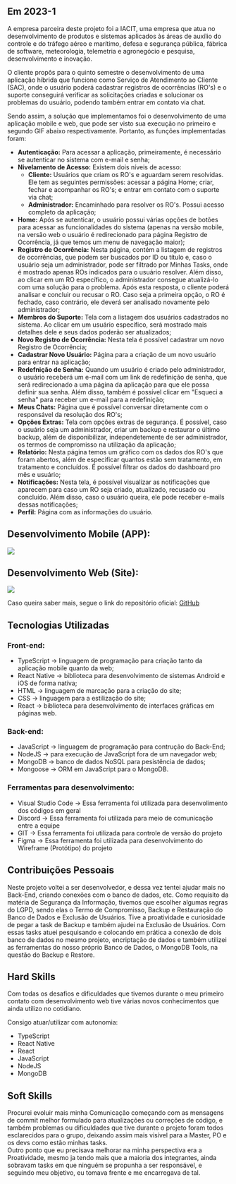 ## Em 2023-1

A empresa parceira deste projeto foi a IACIT, uma empresa que atua no desenvolvimento de produtos e sistemas aplicados às áreas de auxílio do controle e do tráfego aéreo e marítimo, defesa e segurança pública, fábrica de software, meteorologia, telemetria e agronegócio e pesquisa, desenvolvimento e inovação.

O cliente propôs para o quinto semestre o desenvolvimento de uma aplicação híbrida que funcione como Serviço de Atendimento ao Cliente (SAC), onde o usuário poderá cadastrar registros de ocorrências (RO's) e o suporte conseguirá verificar as solicitações criadas e solucionar os problemas do usuário, podendo também entrar em contato via chat.

Sendo assim, a solução que implementamos foi o desenvolvimento de uma aplicação mobile e web, que pode ser visto sua execução no primeiro e segundo GIF abaixo respectivamente. Portanto, as funções implementadas foram:

* **Autenticação:** Para acessar a aplicação, primeiramente, é necessário se autenticar no sistema com e-mail e senha;
* **Nivelamento de Acesso:** Existem dois níveis de acesso:
    * **Cliente:** Usuários que criam os RO's e aguardam serem resolvidas. Ele tem as seguintes permissões: acessar a página Home; criar, fechar e acompanhar os RO's; e entrar em contato com o suporte via chat;
    * **Administrador:** Encaminhado para resolver os RO's. Possui acesso completo da aplicação;
* **Home:** Após se autenticar, o usuário possui várias opções de botões para acessar as funcionalidades do sistema (apenas na versão mobile, na versão web o usuário é redirecionado para página Registro de Ocorrência, já que temos um menu de navegação maior);
* **Registro de Ocorrência:** Nesta página, contém a listagem de registros de ocorrências, que podem ser buscados por ID ou título e, caso o usuário seja um administrador, pode ser filtrado por Minhas Tasks, onde é mostrado apenas ROs indicados para o usuário resolver. Além disso, ao clicar em um RO específico, o administrador consegue atualizá-lo com uma solução para o problema. Após esta resposta, o cliente poderá analisar e concluir ou recusar o RO. Caso seja a primeira opção, o RO é fechado, caso contrário, ele deverá ser analisado novamente pelo administrador; 
* **Membros do Suporte:** Tela com a listagem dos usuários cadastrados no sistema. Ao clicar em um usuário específico, será mostrado mais detalhes dele e seus dados poderão ser atualizados;
* **Novo Registro de Ocorrência:** Nesta tela é possível cadastrar um novo Registro de Ocorrência;
* **Cadastrar Novo Usuário:** Página para a criação de um novo usuário para entrar na aplicação;
* **Redefnição de Senha:** Quando um usuário é criado pelo administrador, o usuário receberá um e-mail com um link de redefinição de senha, que será redirecionado a uma página da aplicação para que ele possa definir sua senha. Além disso, também é possível clicar em "Esqueci a senha" para receber um e-mail para a redefinição;
* **Meus Chats:** Página que é possível conversar diretamente com o responsável da resolução dos RO's; 
* **Opções Extras:** Tela com opções extras de segurança. É possível, caso o usuário seja um administrador, criar um backup e restaurar o último backup, além de disponibilizar, independetemente de ser administrador, os termos de compromisso na utilização da aplicação;
* **Relatório:** Nesta página temos um gráfico com os dados dos RO's que foram abertos, além de especificar quantos estão sem tratamento, em tratamento e concluídos. É possível filtrar os dados do dashboard pro mês e usuário;
* **Notificações:** Nesta tela, é possível visualizar as notificações que aparecem para caso um RO seja criado, atualizado, recusado ou concluído. Além disso, caso o usuário queira, ele pode receber e-mails dessas notificações;
* **Perfil:** Página com as informações do usuário.
  
## Desenvolvimento Mobile (APP):
<img src="https://github.com/GustavoAndo/portifolio-TG/blob/main/img/5-semestre-app.gif">

## Desenvolvimento Web (Site):
<img src="https://github.com/GustavoAndo/portifolio-TG/blob/main/img/5-semestre-web.gif">

Caso queira saber mais, segue o link do repositório oficial: [GitHub](https://github.com/inodevs-5/Reportify_Doc)

## Tecnologias Utilizadas

### Front-end:
* TypeScript -> linguagem de programação para criação tanto da aplicação mobile quanto da web;
* React Native -> biblioteca para desenvolvimento de sistemas Android e iOS de forma nativa;
* HTML -> linguagem de marcação para a criação do site;
* CSS -> linguagem para a estilização do site;
* React -> biblioteca para desenvolvimento de interfaces gráficas em páginas web.
    
### Back-end:
* JavaScript -> linguagem de programação para contrução do Back-End;
* NodeJS -> para execução de JavaScript fora de um navegador web;
* MongoDB -> banco de dados NoSQL para pesistência de dados;
* Mongoose -> ORM em JavaScript para o MongoDB.
    
### Ferramentas para desenvolvimento:
* Visual Studio Code -> Essa ferramenta foi utilizada para desenvolimento dos códigos em geral
* Discord -> Essa ferramenta foi utilizada para meio de comunicação entre a equipe
* GIT -> Essa ferramenta foi utilizada para controle de versão do projeto
* Figma -> Essa ferramenta foi utilizada para desenvolvimento do Wireframe (Protótipo) do projeto


## Contribuições Pessoais

Neste projeto voltei a ser desenvolvedor, e dessa vez tentei ajudar mais no Back-End, criando conexões com o banco de dados, etc. Como requisito da matéria de Segurança da Informação, tivemos que escolher algumas regras do LGPD, sendo elas o Termo de Compromisso, Backup e Restauração do Banco de Dados e Exclusão de Usuários.
Tive a proatividade e curiosidade de pegar a task de Backup e também ajudei na Exclusão de Usuários. Com essas tasks atuei pesquisando e colocando em prática a conexão de dois banco de dados no mesmo projeto, encriptação de dados e também utilizei as ferramentas do nosso próprio Banco de Dados, o MongoDB Tools, na questão do Backup e Restore.

## Hard Skills

Com todas os desafios e dificuldades que tivemos durante o meu primeiro contato com desenvolvimento web tive várias novos conhecimentos que ainda utilizo no cotidiano.

Consigo atuar/utilizar com autonomia:
* TypeScript 
* React Native 
* React 
* JavaScript 
* NodeJS 
* MongoDB

## Soft Skills
Procurei evoluir mais minha Comunicação começando com as mensagens de commit melhor formulado para atualizações ou correções de código, e também problemas ou dificuldades que tive durante o projeto foram todos esclarecidos para o grupo, deixando assim mais visível para a Master, PO e os devs como estão minhas tasks.  
Outro ponto que eu precisava melhorar na minha perspectiva era a Proatividade, mesmo ja tendo mais que a maioria dos integrantes, ainda sobravam tasks em que ninguém se propunha a ser responsável, e seguindo meu objetivo, eu tomava frente e me encarregava de tal.
